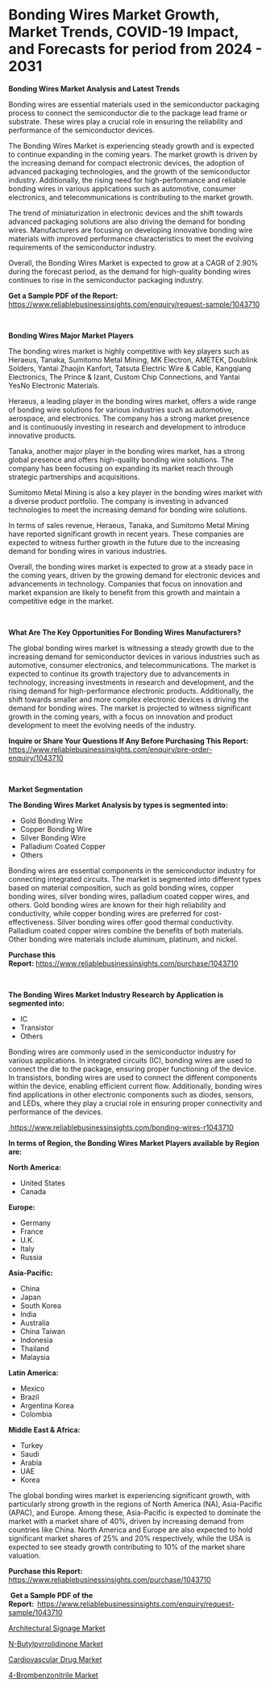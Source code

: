 <p><h1>Bonding Wires Market Growth, Market Trends, COVID-19 Impact, and Forecasts for period from 2024 - 2031</h1></p><p><strong>Bonding Wires Market Analysis and Latest Trends</strong></p>
<p><p>Bonding wires are essential materials used in the semiconductor packaging process to connect the semiconductor die to the package lead frame or substrate. These wires play a crucial role in ensuring the reliability and performance of the semiconductor devices.</p><p>The Bonding Wires Market is experiencing steady growth and is expected to continue expanding in the coming years. The market growth is driven by the increasing demand for compact electronic devices, the adoption of advanced packaging technologies, and the growth of the semiconductor industry. Additionally, the rising need for high-performance and reliable bonding wires in various applications such as automotive, consumer electronics, and telecommunications is contributing to the market growth.</p><p>The trend of miniaturization in electronic devices and the shift towards advanced packaging solutions are also driving the demand for bonding wires. Manufacturers are focusing on developing innovative bonding wire materials with improved performance characteristics to meet the evolving requirements of the semiconductor industry.</p><p>Overall, the Bonding Wires Market is expected to grow at a CAGR of 2.90% during the forecast period, as the demand for high-quality bonding wires continues to rise in the semiconductor packaging industry.</p></p>
<p><strong>Get a Sample PDF of the Report:&nbsp;</strong> <a href="https://www.reliablebusinessinsights.com/enquiry/request-sample/1043710">https://www.reliablebusinessinsights.com/enquiry/request-sample/1043710</a></p>
<p>&nbsp;</p>
<p><strong>Bonding Wires Major Market Players</strong></p>
<p><p>The bonding wires market is highly competitive with key players such as Heraeus, Tanaka, Sumitomo Metal Mining, MK Electron, AMETEK, Doublink Solders, Yantai Zhaojin Kanfort, Tatsuta Electric Wire & Cable, Kangqiang Electronics, The Prince & Izant, Custom Chip Connections, and Yantai YesNo Electronic Materials.</p><p>Heraeus, a leading player in the bonding wires market, offers a wide range of bonding wire solutions for various industries such as automotive, aerospace, and electronics. The company has a strong market presence and is continuously investing in research and development to introduce innovative products.</p><p>Tanaka, another major player in the bonding wires market, has a strong global presence and offers high-quality bonding wire solutions. The company has been focusing on expanding its market reach through strategic partnerships and acquisitions.</p><p>Sumitomo Metal Mining is also a key player in the bonding wires market with a diverse product portfolio. The company is investing in advanced technologies to meet the increasing demand for bonding wire solutions.</p><p>In terms of sales revenue, Heraeus, Tanaka, and Sumitomo Metal Mining have reported significant growth in recent years. These companies are expected to witness further growth in the future due to the increasing demand for bonding wires in various industries.</p><p>Overall, the bonding wires market is expected to grow at a steady pace in the coming years, driven by the growing demand for electronic devices and advancements in technology. Companies that focus on innovation and market expansion are likely to benefit from this growth and maintain a competitive edge in the market.</p></p>
<p>&nbsp;</p>
<p><strong>What Are The Key Opportunities For Bonding Wires Manufacturers?</strong></p>
<p><p>The global bonding wires market is witnessing a steady growth due to the increasing demand for semiconductor devices in various industries such as automotive, consumer electronics, and telecommunications. The market is expected to continue its growth trajectory due to advancements in technology, increasing investments in research and development, and the rising demand for high-performance electronic products. Additionally, the shift towards smaller and more complex electronic devices is driving the demand for bonding wires. The market is projected to witness significant growth in the coming years, with a focus on innovation and product development to meet the evolving needs of the industry.</p></p>
<p><strong>Inquire or Share Your Questions If Any Before Purchasing This Report:</strong> <a href="https://www.reliablebusinessinsights.com/enquiry/pre-order-enquiry/1043710">https://www.reliablebusinessinsights.com/enquiry/pre-order-enquiry/1043710</a></p>
<p>&nbsp;</p>
<p><strong>Market Segmentation</strong></p>
<p><strong>The Bonding Wires Market Analysis by types is segmented into:</strong></p>
<p><ul><li>Gold Bonding Wire</li><li>Copper Bonding Wire</li><li>Silver Bonding Wire</li><li>Palladium Coated Copper</li><li>Others</li></ul></p>
<p><p>Bonding wires are essential components in the semiconductor industry for connecting integrated circuits. The market is segmented into different types based on material composition, such as gold bonding wires, copper bonding wires, silver bonding wires, palladium coated copper wires, and others. Gold bonding wires are known for their high reliability and conductivity, while copper bonding wires are preferred for cost-effectiveness. Silver bonding wires offer good thermal conductivity. Palladium coated copper wires combine the benefits of both materials. Other bonding wire materials include aluminum, platinum, and nickel.</p></p>
<p><strong>Purchase this Report:&nbsp;</strong><a href="https://www.reliablebusinessinsights.com/purchase/1043710">https://www.reliablebusinessinsights.com/purchase/1043710</a></p>
<p>&nbsp;</p>
<p><strong>The Bonding Wires Market Industry Research by Application is segmented into:</strong></p>
<p><ul><li>IC</li><li>Transistor</li><li>Others</li></ul></p>
<p><p>Bonding wires are commonly used in the semiconductor industry for various applications. In integrated circuits (IC), bonding wires are used to connect the die to the package, ensuring proper functioning of the device. In transistors, bonding wires are used to connect the different components within the device, enabling efficient current flow. Additionally, bonding wires find applications in other electronic components such as diodes, sensors, and LEDs, where they play a crucial role in ensuring proper connectivity and performance of the devices.</p></p>
<p><a href="https://www.reliablebusinessinsights.com/bonding-wires-r1043710">&nbsp;https://www.reliablebusinessinsights.com/bonding-wires-r1043710</a></p>
<p><strong>In terms of Region, the Bonding Wires Market Players available by Region are:</strong></p>
<p>
    <p> <strong> North America: </strong>
        <ul>
            <li>United States</li>
            <li>Canada</li>
        </ul>
        </p> 
    <p> <strong> Europe: </strong>
        <ul>
            <li>Germany</li>
            <li>France</li>
            <li>U.K.</li>
            <li>Italy</li>
            <li>Russia</li>
        </ul>
        </p> 
    <p> <strong> Asia-Pacific: </strong>
        <ul>
            <li>China</li>
            <li>Japan</li>
            <li>South Korea</li>
            <li>India</li>
            <li>Australia</li>
            <li>China Taiwan</li>
            <li>Indonesia</li>
            <li>Thailand</li>
            <li>Malaysia</li>
        </ul>
        </p> 
    <p> <strong> Latin America: </strong>
        <ul>
            <li>Mexico</li>
            <li>Brazil</li>
            <li>Argentina Korea</li>
            <li>Colombia</li>
        </ul>
        </p> 
    <p> <strong> Middle East & Africa: </strong>
        <ul>
            <li>Turkey</li>
            <li>Saudi</li>
            <li>Arabia</li>
            <li>UAE</li>
            <li>Korea</li>
        </ul>
    </p>
    </p>
<p><p>The global bonding wires market is experiencing significant growth, with particularly strong growth in the regions of North America (NA), Asia-Pacific (APAC), and Europe. Among these, Asia-Pacific is expected to dominate the market with a market share of 40%, driven by increasing demand from countries like China. North America and Europe are also expected to hold significant market shares of 25% and 20% respectively, while the USA is expected to see steady growth contributing to 10% of the market share valuation.</p></p>
<p><strong>Purchase this Report: </strong><a href="https://www.reliablebusinessinsights.com/purchase/1043710">https://www.reliablebusinessinsights.com/purchase/1043710</a></p>
<p>&nbsp;<strong>Get a Sample PDF of the Report:&nbsp;&nbsp;</strong><a href="https://www.reliablebusinessinsights.com/enquiry/request-sample/1043710">https://www.reliablebusinessinsights.com/enquiry/request-sample/1043710</a></p>
<p><strong></strong></p>
<p><p><a href="https://medium.com/@chellamarie1961/architectural-signage-market-size-is-growing-at-cagr-of-8-9-cb8db179c9c9">Architectural Signage Market</a></p><p><a href="https://github.com/ORAZITOM/Market-Research-Report-List-1/blob/main/n-butylpyrrolidinone-market.md">N-Butylpyrrolidinone Market</a></p><p><a href="https://medium.com/@kaitlynkristyfj13/cardiovascular-drug-market-size-growth-trends-statistics-forecasts-2024-2031-e97523fd3603">Cardiovascular Drug Market</a></p><p><a href="https://github.com/verajwilson971/Market-Research-Report-List-1/blob/main/4-brombenzonitrile-market.md">4-Brombenzonitrile Market</a></p></p>